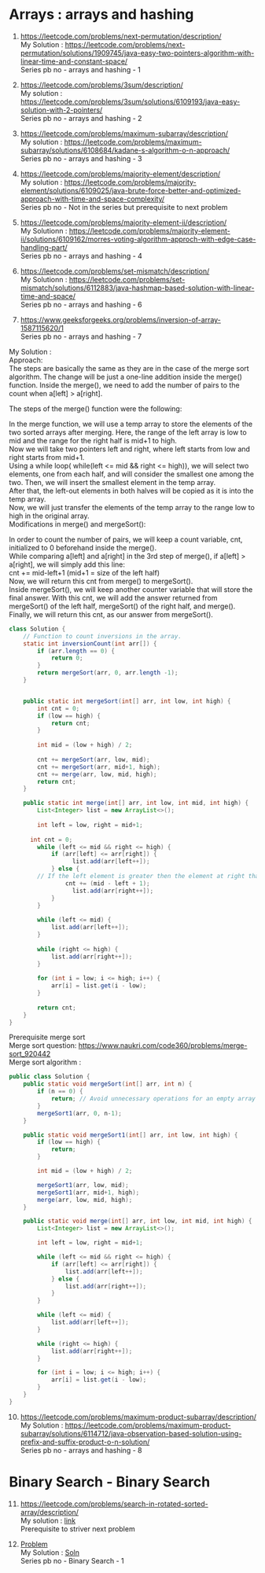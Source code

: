 # Arrays : arrays and hashing

1. https://leetcode.com/problems/next-permutation/description/  
My Solution : https://leetcode.com/problems/next-permutation/solutions/1909745/java-easy-two-pointers-algorithm-with-linear-time-and-constant-space/  
Series pb no - arrays and hashing - 1

2. https://leetcode.com/problems/3sum/description/  
My solution : https://leetcode.com/problems/3sum/solutions/6109193/java-easy-solution-with-2-pointers/  
Series pb no - arrays and hashing - 2

4. https://leetcode.com/problems/maximum-subarray/description/  
My solution : https://leetcode.com/problems/maximum-subarray/solutions/6108684/kadane-s-algorithm-o-n-approach/  
Series pb no - arrays and hashing - 3

6. https://leetcode.com/problems/majority-element/description/  
My solution : https://leetcode.com/problems/majority-element/solutions/6109025/java-brute-force-better-and-optimized-approach-with-time-and-space-complexity/  
Series pb no - Not in the series but prerequisite to next problem

7. https://leetcode.com/problems/majority-element-ii/description/  
My Solutionn : https://leetcode.com/problems/majority-element-ii/solutions/6109162/morres-voting-algorithm-approch-with-edge-case-handling-part/  
Series pb no - arrays and hashing - 4

8. https://leetcode.com/problems/set-mismatch/description/  
My Solutionn : https://leetcode.com/problems/set-mismatch/solutions/6112883/java-hashmap-based-solution-with-linear-time-and-space/  
Series pb no - arrays and hashing - 6

9. https://www.geeksforgeeks.org/problems/inversion-of-array-1587115620/1  
Series pb no - arrays and hashing - 7  

My Solution :  
Approach:  
The steps are basically the same as they are in the case of the merge sort algorithm. The change will be just a one-line addition inside the merge() function. Inside the merge(), we need to add the number of pairs to the count when a[left] > a[right].  

The steps of the merge() function were the following:  

In the merge function, we will use a temp array to store the elements of the two sorted arrays after merging. Here, the range of the left array is low to mid and the range for the right half is mid+1 to high.  
Now we will take two pointers left and right, where left starts from low and right starts from mid+1.  
Using a while loop( while(left <= mid && right <= high)), we will select two elements, one from each half, and will consider the smallest one among the two. Then, we will insert the smallest element in the temp array.   
After that, the left-out elements in both halves will be copied as it is into the temp array.  
Now, we will just transfer the elements of the temp array to the range low to high in the original array.  
Modifications in merge() and mergeSort():   

In order to count the number of pairs, we will keep a count variable, cnt, initialized to 0 beforehand inside the merge().  
While comparing a[left] and a[right] in the 3rd step of merge(), if a[left] > a[right], we will simply add this line:  
cnt += mid-left+1 (mid+1 = size of the left half)  
Now, we will return this cnt from merge() to mergeSort().   
Inside mergeSort(), we will keep another counter variable that will store the final answer. With this cnt, we will add the answer returned from mergeSort() of the left half, mergeSort() of the right half, and merge().  
Finally, we will return this cnt, as our answer from mergeSort().  
```java
class Solution {
    // Function to count inversions in the array.
    static int inversionCount(int arr[]) {
        if (arr.length == 0) {
            return 0;
        }
        return mergeSort(arr, 0, arr.length -1);
    }


	public static int mergeSort(int[] arr, int low, int high) {
	    int cnt = 0;
  		if (low == high) {
  			return cnt;
  		}
  
  		int mid = (low + high) / 2;
  
  		cnt += mergeSort(arr, low, mid);
  		cnt += mergeSort(arr, mid+1, high);
  		cnt += merge(arr, low, mid, high);
  		return cnt;
	}

	public static int merge(int[] arr, int low, int mid, int high) {
  		List<Integer> list = new ArrayList<>();
  
  		int left = low, right = mid+1;
  
      int cnt = 0;
  		while (left <= mid && right <= high) {
  			if (arr[left] <= arr[right]) {
  				  list.add(arr[left++]);
  			} else {
        // If the left element is greater then the element at right that means it will form the pairs with the right element with all elements till mid from left so increment the count by (mid - left +1)
  			    cnt += (mid - left + 1);
  				  list.add(arr[right++]);
  			}
  		}
  
  		while (left <= mid) {
  			list.add(arr[left++]);
  		}
  
  		while (right <= high) {
  			list.add(arr[right++]);
  		}
  
  		for (int i = low; i <= high; i++) {
  			arr[i] = list.get(i - low);
  		}
  		
  		return cnt;
  	}
}
```

Prerequisite merge sort  
Merge sort question: https://www.naukri.com/code360/problems/merge-sort_920442  
Merge sort algorithm :  

```java
public class Solution {
	public static void mergeSort(int[] arr, int n) {
		if (n == 0) {
			return; // Avoid unnecessary operations for an empty array
		}
		mergeSort1(arr, 0, n-1);
	}

	public static void mergeSort1(int[] arr, int low, int high) {
		if (low == high) {
			return;
		}

		int mid = (low + high) / 2;

		mergeSort1(arr, low, mid);
		mergeSort1(arr, mid+1, high);
		merge(arr, low, mid, high);
	}

	public static void merge(int[] arr, int low, int mid, int high) {
		List<Integer> list = new ArrayList<>();

		int left = low, right = mid+1;

		while (left <= mid && right <= high) {
			if (arr[left] <= arr[right]) {
				list.add(arr[left++]);
			} else {
				list.add(arr[right++]);
			}
		}

		while (left <= mid) {
			list.add(arr[left++]);
		}

		while (right <= high) {
			list.add(arr[right++]);
		}

		for (int i = low; i <= high; i++) {
			arr[i] = list.get(i - low);
		}
	}
}
```

10. https://leetcode.com/problems/maximum-product-subarray/description/  
My Solution : https://leetcode.com/problems/maximum-product-subarray/solutions/6114712/java-observation-based-solution-using-prefix-and-suffix-product-o-n-solution/  
Series pb no - arrays and hashing - 8  

# Binary Search - Binary Search

11. https://leetcode.com/problems/search-in-rotated-sorted-array/description/  
My solution : [link](https://leetcode.com/problems/search-in-rotated-sorted-array/solutions/6116591/java-easy-solution-with-explanation/)  
Prerequisite to striver next problem  

12. [Problem](https://leetcode.com/problems/search-in-rotated-sorted-array-ii/description/)  
My Solution : [Soln](https://leetcode.com/problems/search-in-rotated-sorted-array-ii/solutions/6116606/java-easy-solution-using-binary-search/)  
Series pb no - Binary Search - 1 





